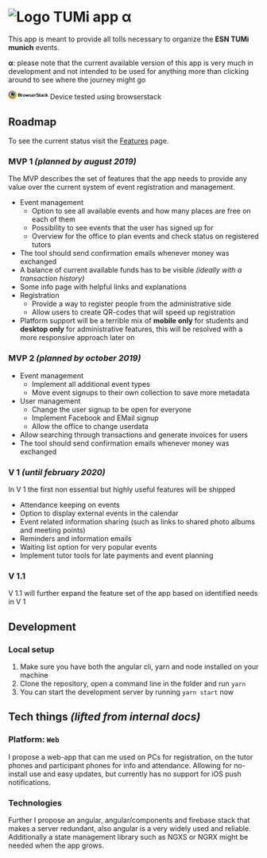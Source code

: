 # <img src="https://esn-tumi.de/assets/images/blume.svg" alt="Logo" width="80px"> TUMi app **α**

This app is meant to provide all tolls necessary to organize the **ESN TUMi munich** events.

**α**: please note that the current available version of this app is very much in development and not intended to be used for anything more than clicking around to see where the journey might go

<a href="https://www.browserstack.com/" target="_blank"><img src="/gh_assets/browserstack_logo.svg" alt="Browserstack Logo" width="80px"></a> Device tested using browserstack

## Roadmap

To see the current status visit the [Features](/FEATURES.md) page.

### MVP 1 _(planned by august 2019)_

The MVP describes the set of features that the app needs to provide any value over the current system of event registration and management.

- Event management
  - Option to see all available events and how many places are free on each of them
  - Possibility to see events that the user has signed up for
  - Overview for the office to plan events and check status on registered tutors
- The tool should send confirmation emails whenever money was exchanged
- A balance of current available funds has to be visible _(ideally with a transaction history)_
- Some info page with helpful links and explanations
- Registration
  - Provide a way to register people from the administrative side
  - Allow users to create QR-codes that will speed up registration
- Platform support will be a terrible mix of **mobile only** for students and **desktop only** for administrative features, this will be resolved with a more responsive approach later on

### MVP 2 _(planned by october 2019)_

- Event management
  - Implement all additional event types
  - Move event signups to their own collection to save more metadata
- User management
  - Change the user signup to be open for everyone
  - Implement Facebook and EMail signup
  - Allow the office to change userdata
- Allow searching through transactions and generate invoices for users
- The tool should send confirmation emails whenever money was exchanged

### V 1 _(until february 2020)_

In V 1 the first non essential but highly useful features will be shipped

- Attendance keeping on events
- Option to display external events in the calendar
- Event related information sharing (such as links to shared photo albums and meeting points)
- Reminders and information emails
- Waiting list option for very popular events
- Implement tutor tools for late payments and event planning

### V 1.1

V 1.1 will further expand the feature set of the app based on identified needs in V 1

## Development

### Local setup

1.  Make sure you have both the angular cli, yarn and node installed on your machine
1.  Clone the repository, open a command line in the folder and run `yarn`
1.  You can start the development server by running `yarn start` now

## Tech things _(lifted from internal docs)_

### Platform: `Web`

I propose a web-app that can me used on PCs for registration, on the tutor phones and participant phones for info and attendance. Allowing for no-install use and easy updates, but currently has no support for iOS push notifications.

### Technologies

Further I propose an angular, angular/components and firebase stack that makes a server redundant, also angular is a very widely used and reliable. Additionally a state management library such as NGXS or NGRX might be needed when the app grows.
